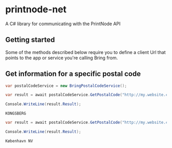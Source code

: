 ﻿# printnode-net
A C# library for communicating with the PrintNode API

## Getting started
Some of the methods described below require you to define a client Url that points to the app or service you're calling Bring from.

## Get information for a specific postal code
```csharp
var postalCodeService = new BringPostalCodeService();

var result = await postalCodeService.GetPostalCode("http://my.website.com", "3616"); // Default country is Norway

Console.WriteLine(result.Result);
```

`KONGSBERG`

```csharp
var result = await postalCodeService.GetPostalCode("http://my.website.com", "2412", BringCountry.Denmark);

Console.WriteLine(result.Result);
```

`København NV`

